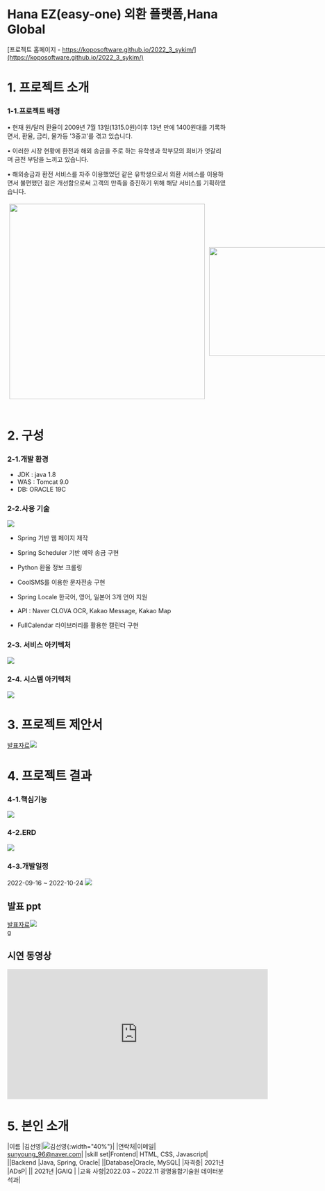 # Hana EZ(easy-one) 외환 플랫폼,Hana Global
[프로젝트 홈페이지 - https://koposoftware.github.io/2022_3_sykim/](https://koposoftware.github.io/2022_3_sykim/)
# 1. 프로젝트 소개
### 1-1.프로젝트 배경
• 현재 원/달러 환율이 2009년 7월 13일(1315.0원)이후 13년 만에  1400원대를 기록하면서, 환율, 금리, 물가등 '3중고'를 겪고 있습니다.

• 이러한 시장 현황에 환전과 해외 송금을 주로 하는 유학생과 학부모의 희비가 엇갈리며 금전 부담을 느끼고 있습니다.

• 해외송금과 환전 서비스를 자주 이용했었던 같은 유학생으로서 외환 서비스를 이용하면서 불편했던 점은 개선함으로써 고객의 만족을 증진하기 위해 해당 서비스를 기획하였습니다.
<div style="display:flex; align-items: center"> 
<img src="시장현황.png" style="width:450px; margin:5px;"/><br>
<img src="시장현황2.png" style="width:350px;height:250px;margin:5px;"/><br>
</div>
<br>

# 2. 구성
### 2-1.개발 환경
* JDK : java 1.8
* WAS : Tomcat 9.0
* DB: ORACLE 19C

### 2-2.사용 기술
<img src="사용기술.png"/>

* Spring 기반 웹 페이지 제작 <br>

* Spring Scheduler 기반 예약 송금 구현<br>

* Python 환율 정보 크롤링<br>

* CoolSMS를 이용한 문자전송 구현<br>

* Spring Locale 한국어, 영어, 일본어 3개 언어 지원<br>

* API : Naver CLOVA OCR, Kakao Message, Kakao Map<br>

* FullCalendar 라이브러리를 활용한 캘린더 구현<br>


### 2-3. 서비스 아키텍처

<img src="서비스아키텍처.png"/>

### 2-4. 시스템 아키텍처

<img src="시스템아키텍처.png"/>
<Br>

# 3. 프로젝트 제안서

[발표자료<img src="제안서메인.png"/>](/제안서.pptx)<br>


# 4. 프로젝트 결과

### 4-1.핵심기능
<img src="핵심기능.png"/><br>

### 4-2.ERD
<img src="김선영ERD.png"/><br>

### 4-3.개발일정
 2022-09-16 ~ 2022-10-24
<img src="개발일정.png"/><br>
   
## 발표 ppt
[발표자료<img src="메인페이지.png"/>](/HanaGlobal.pptx)<br>
g
## 시연 동영상 
<iframe width="600" height="300" src="https://www.youtube.com/embed/mrwPjnsirt8" title="Hana EZ 외환 플랫폼(Hana Global)" frameborder="0" allow="accelerometer; autoplay; clipboard-write; encrypted-media; gyroscope; picture-in-picture" allowfullscreen></iframe>

# 5. 본인 소개

|이름 |김선영|![김선영](/김선영이력서사진.jpg){:width="40%"}|
|연락처|이메일| sunyoung_96@naver.com|
|skill set|Frontend| HTML, CSS, Javascript|
||Backend |Java, Spring, Oracle|
||Database|Oracle, MySQL|
|자격증| 2021년 |ADsP|
|| 2021년 |GAIQ |
|교육 사항|2022.03 ~ 2022.11 광명융합기술원 데이터분석과|

